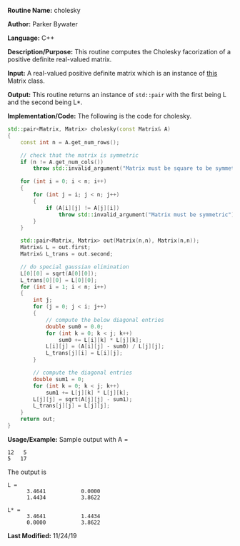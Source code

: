 **Routine Name:** cholesky

**Author:** Parker Bywater

**Language:** C++

**Description/Purpose:** This routine computes the Cholesky facorization of a positive definite real-valued matrix. 

**Input:** A real-valued positive definite matrix which is an instance of [this](../src/Matrix.cpp) Matrix class.
 
**Output:** This routine returns an instance of `std::pair` with the first being L and the second being L\*. 

**Implementation/Code:** The following is the code for cholesky. 
   
```C++
std::pair<Matrix, Matrix> cholesky(const Matrix& A) 
{ 
    const int n = A.get_num_rows();

    // check that the matrix is symmetric
    if (n != A.get_num_cols())
        throw std::invalid_argument("Matrix must be square to be symmetric"); 

    for (int i = 0; i < n; i++)
    {
        for (int j = i; j < n; j++)
        {
            if (A[i][j] != A[j][i])
                throw std::invalid_argument("Matrix must be symmetric");
        }
    }

    std::pair<Matrix, Matrix> out(Matrix(n,n), Matrix(n,n));
    Matrix& L = out.first;
    Matrix& L_trans = out.second;

    // do special gaussian elimination
    L[0][0] = sqrt(A[0][0]);
    L_trans[0][0] = L[0][0];
    for (int i = 1; i < n; i++) 
    {
        int j;
        for (j = 0; j < i; j++) 
        {
            // compute the below diagonal entries
            double sum0 = 0.0;
            for (int k = 0; k < j; k++)
                sum0 += L[i][k] * L[j][k];
            L[i][j] = (A[i][j] - sum0) / L[j][j];
            L_trans[j][i] = L[i][j]; 
        }

        // compute the diagonal entries
        double sum1 = 0;
        for (int k = 0; k < j; k++)
            sum1 += L[j][k] * L[j][k];
        L[j][j] = sqrt(A[j][j] - sum1);
        L_trans[j][j] = L[j][j]; 
    }
    return out; 
}    
```

**Usage/Example:** Sample output with A = 
    
    12   5
    5   17
    
The output is 

    L =
          3.4641           0.0000
          1.4434           3.8622

    L* =
          3.4641           1.4434
          0.0000           3.8622


**Last Modified:** 11/24/19

